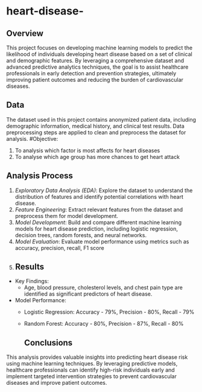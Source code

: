 # heart-disease-
## Overview
This project focuses on developing machine learning models to predict the likelihood of individuals developing heart disease based on a set of clinical and demographic features. By leveraging a comprehensive dataset and advanced predictive analytics techniques, the goal is to assist healthcare professionals in early detection and prevention strategies, ultimately improving patient outcomes and reducing the burden of cardiovascular diseases.
## Data
The dataset used in this project contains anonymized patient data, including demographic information, medical history, and clinical test results. Data preprocessing steps are applied to clean and preprocess the dataset for analysis.
#Objective: 
1) To analysis which factor is most affects for heart diseases
2) To analyse which age group has more chances to get heart attack
## Analysis Process
1. *Exploratory Data Analysis (EDA)*: Explore the dataset to understand the distribution of features and identify potential correlations with heart disease.
2. *Feature Engineering*: Extract relevant features from the dataset and preprocess them for model development.
3. *Model Development*: Build and compare different machine learning models for heart disease prediction, including logistic regression, decision trees, random forests, and neural networks.
4. *Model Evaluation*: Evaluate model performance using metrics such as accuracy, precision, recall, F1 score
5. ## Results
- Key Findings:
  - Age, blood pressure, cholesterol levels, and chest pain type are identified as significant predictors of heart disease.
- Model Performance:
  - Logistic Regression: Accuracy - 79%, Precision - 80%, Recall - 79% 
  - Random Forest: Accuracy - 80%, Precision - 87%, Recall - 80%
    
    ## Conclusions
This analysis provides valuable insights into predicting heart disease risk using machine learning techniques. By leveraging predictive models, healthcare professionals can identify high-risk individuals early and implement targeted intervention strategies to prevent cardiovascular diseases and improve patient outcomes.

    
